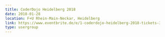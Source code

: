 ```yaml
---
title: CoderDojo Heidelberg 2018
date: 2018-01-28
location: F+U Rhein-Main-Neckar, Heidelberg
link: https://www.eventbrite.de/e/1-coderdojo-heidelberg-2018-tickets-39084489761
type: usergroup
---
```

